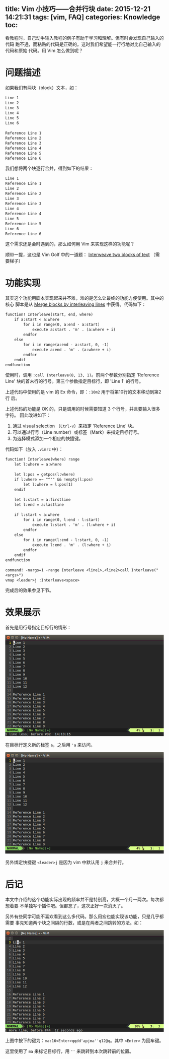 title: Vim 小技巧——合并行块
date: 2015-12-21 14:21:31
tags: [vim, FAQ]
categories: Knowledge
toc:
---

看教程时，自己动手输入教程的例子有助于学习和理解。但有时会发现自己输入的代码
跑不通，而粘贴的代码是正确的。这时我们希望能一行行地对比自己输入的代码和原始
代码。用 Vim 怎么做到呢？

# 问题描述

如果我们有两块（block）文本，如：

```
Line 1
Line 2
Line 3
Line 4
Line 5
Line 6

Reference Line 1
Reference Line 2
Reference Line 3
Reference Line 4
Reference Line 5
Reference Line 6
```

我们想将两个块逐行合并，得到如下的结果：

```
Line 1
Reference Line 1
Line 2
Reference Line 2
Line 3
Reference Line 3
Line 4
Reference Line 4
Line 5
Reference Line 5
Line 6
Reference Line 6

```

这个需求还是会时遇到的，那么如何用 Vim 来实现这样的功能呢？

顺带一提，这也是 Vim Golf 中的一道题： [Interweave two blocks of text](http://www.vimgolf.com/challenges/4dcd7b572c8e510001000005) （需要梯子）

# 功能实现

其实这个功能用脚本实现起来并不难，难的是怎么让最终的功能方便使用。其中的核心
脚本是从 [Merge blocks by interleaving lines](http://vi.stackexchange.com/questions/4575/merge-blocks-by-interleaving-lines) 中获得。代码如下：

```vimscript
function! Interleave(start, end, where)
    if a:start < a:where
        for i in range(0, a:end - a:start)
            execute a:start . 'm' . (a:where + i)
        endfor
    else
        for i in range(a:end - a:start, 0, -1)
            execute a:end . 'm' . (a:where + i)
        endfor
    endif
endfunction
```

使用时，调用 `:call Interleave(8, 13, 1)`。前两个参数分别指定 'Reference Line'
块的首末行的行号。第三个参数指定目标行，即 'Line 1' 的行号。

上述代码中使用的是 vim 的 Ex 命令，即：`:10m2` 用于将第10行的文本移动到第2行
后。

上述代码的功能是 OK 的，只是调用的时候需要知道 3 个行号，并且要输入很多字符。
因此改进如下：

1. 通过 visual selection （`Ctrl-v`）来指定 'Reference Line' 块。
2. 可以通过行号（Line number）或标签（Mark）来指定目标行号。
3. 为选择模式添加一个相应的快捷键。

代码如下（放入 `.vimrc` 中）：

```vimscript
function! Interleave(where) range
    let l:where = a:where

    let l:pos = getpos(l:where)
    if l:where =~ "^'" && !empty(l:pos)
        let l:where = l:pos[1]
    endif

    let l:start = a:firstline
    let l:end = a:lastline

    if l:start < a:where
        for i in range(0, l:end - l:start)
            execute l:start . 'm' . (l:where + i)
        endfor
    else
        for i in range(l:end - l:start, 0, -1)
            execute l:end . 'm' . (l:where + i)
        endfor
    endif
endfunction

command! -nargs=1 -range Interleave <line1>,<line2>call Interleave("<args>")
vmap <leader>j :Interleave<space>
```

完成后的效果参见下节。

# 效果展示

首先是用行号指定目标行的情形：

![Interleave with line number](/images/2015-12-21-use-line-number.gif)

在目标行定义新的标签 `a`，之后用 `'a` 来访问。

![Interleave with mark](/images/2015-12-21-use-mark.gif)

另外绑定快捷键 `<leader>j` 是因为 vim 中默认用 `j` 来合并行。

# 后记

本文中介绍的这个功能实际出现的频率并不是特别高，大概一个月一两次。每次都想着要
不单独写个插件吧。但都忘了，这次正好一次消灭了。

另外有些同学可能不喜欢看到这么多代码。那么用宏也能实现该功能，只是几乎都需要
事先知道两个块之间隔的行数，或是在两者之间跳转的方法。如：

![Interleave with macro](/images/2015-12-21-use-macro.gif)

上图中按下的键为：`ma:16<Enter>qqdd'apjma''q12@q`。其中 `<Enter>` 为回车键。

这里使用了 `ma` 来标记目标行，用 `''` 来跳转到本次跳转前的位置。
